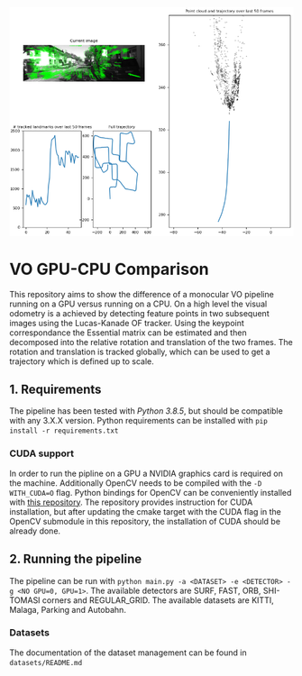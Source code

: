 ![Example frame](./utils/example_frame.png)
# VO GPU-CPU Comparison
This repository aims to show the difference of a monocular VO pipeline running on a GPU versus running on a CPU. On a high level the visual odometry is a achieved by detecting feature points in two subsequent images using the Lucas-Kanade OF tracker. Using the keypoint correspondance the Essential matrix can be estimated and then decomposed into the relative rotation and translation of the two frames. The rotation and translation is tracked globally, which can be used to get a trajectory which is defined up to scale.

## 1. Requirements
The pipeline has been tested with *Python 3.8.5*, but should be compatible with any 3.X.X version. Python requirements can be installed with `pip install -r requirements.txt`

### CUDA support
In order to run the pipline on a GPU a NVIDIA graphics card is required on the machine. Additionally OpenCV needs to be compiled with the `-D WITH_CUDA=O` flag. Python bindings for OpenCV can be conveniently installed with [this repository](https://github.com/skvark/opencv-python). The repository provides instruction for CUDA installation, but after updating the cmake target with the CUDA flag in the OpenCV submodule in this repository, the installation of CUDA should be already done.

## 2. Running the pipeline
The pipeline can be run with `python main.py -a <DATASET> -e <DETECTOR> -g <NO GPU=0, GPU=1>`. The available detectors are SURF, FAST, ORB, SHI-TOMASI corners and REGULAR_GRID. The available datasets are KITTI, Malaga, Parking and Autobahn.

### Datasets
The documentation of the dataset management can be found in `datasets/README.md`
